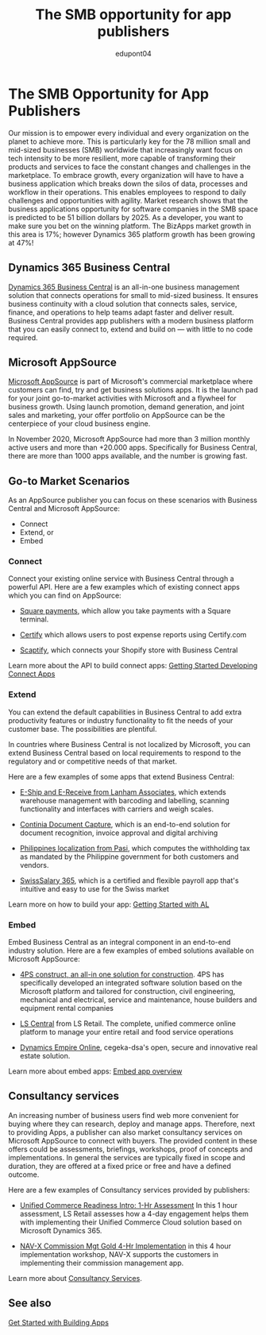 ﻿---
title: The SMB opportunity for app publishers 
description: Learn about the business opportunity we see for software companies in the SMB space if you build your solution on Dynamics 365 Business Central.
author: edupont04
manager: edupont

ms.topic: conceptual
ms.service: dynamics365-business-central
ms.date: 04/01/2021
ms.author: kurtju
---

# The SMB Opportunity for App Publishers

Our mission is to empower every individual and every organization on the planet to achieve more. This is particularly key for the 78 million small and mid-sized businesses (SMB) worldwide that increasingly want focus on tech intensity to be more resilient, more capable of transforming their products and services to face the constant changes and challenges in the marketplace. To embrace growth, every organization will have to have a business application which breaks down the silos of data, processes and workflow in their operations. This enables employees to respond to daily challenges and opportunities with agility. Market research shows that the business applications opportunity for software companies in the SMB space is predicted to be 51 billion dollars by 2025. As a developer, you want to make sure you bet on the winning platform. The BizApps market growth in this area is 17%; however Dynamics 365 platform growth has been growing at 47%!  

## Dynamics 365 Business Central

[Dynamics 365 Business Central](https://dynamics.microsoft.com/business-central/partners/) is an all-in-one business management solution that connects operations for small to mid-sized business. It ensures business continuity with a cloud solution that connects sales, service, finance, and operations to help teams adapt faster and deliver result. Business Central provides app publishers with a modern business platform that you can easily connect to, extend and build on — with little to no code required.  

## Microsoft AppSource

[Microsoft AppSource](https://appsource.microsoft.com/) is part of Microsoft's commercial marketplace where customers can find, try and get business solutions apps. It is the launch pad for your joint go-to-market activities with Microsoft and a flywheel for business growth. Using launch promotion, demand generation, and joint sales and marketing, your offer portfolio on AppSource can be the centerpiece of your cloud business engine.  

In November 2020, Microsoft AppSource had more than 3 million monthly active users and more than +20.000 apps. Specifically for Business Central, there are more than 1000 apps available, and the number is growing fast.  

## Go-to Market Scenarios

As an AppSource publisher you can focus on these scenarios with Business Central and Microsoft AppSource:  

- Connect
- Extend, or
- Embed

### Connect

Connect your existing online service with Business Central through a powerful API. Here are a few examples which of existing connect apps which you can find on AppSource:  

- [Square payments](https://appsource.microsoft.com/product/dynamics-365-business-central/PUBID.squareinc1581374005853%7CAID.square-payments%7CPAPPID.313d5c68-0d92-4f43-b470-ab5857ecf9c6), which allow you take payments with a Square terminal.  

- [Certify](https://appsource.microsoft.com/product/dynamics-365-business-central/PUBID.efoqus-5058796%7CAID.certify%7CPAPPID.e24a3340-5ca9-4edb-aae7-8f9c709fc881?tab=Overview) which allows users to post expense reports using Certify.com  

- [Scaptify](https://appsource.microsoft.com/product/dynamics-365-business-central/PUBID.scapta%7CAID.50395b48-f7b6-4445-96df-6faaa8c96deb%7CPAPPID.96da1317-c2e8-42ec-aa19-216e33d0da19?tab=Overview), which connects your Shopify store with Business Central  

Learn more about the API to build connect apps: [Getting Started Developing Connect Apps](../devenv-develop-connect-apps.md)  

### Extend

You can extend the default capabilities in Business Central to add extra productivity features or industry functionality to fit the needs of your customer base. The possibilities are plentiful.  

In countries where Business Central is not localized by Microsoft, you can extend Business Central based on local requirements to respond to the regulatory and or competitive needs of that market.  

Here are a few examples of some apps that extend Business Central:

- [E-Ship and E-Receive from Lanham Associates](https://appsource.microsoft.com/product/dynamics-365-business-central/PUBID.lanhamassociates%7CAID.e-ship_and_e-receive%7CPAPPID.f8750ab4-1d72-455d-b773-5b487a0ac106?tab=Overview), which extends warehouse management with barcoding and labelling, scanning functionality and interfaces with carriers and weigh scales.

- [Continia Document Capture](https://appsource.microsoft.com/product/dynamics-365-business-central/PUBID.continia365%7CAID.6da8dd2f-e698-461f-9147-8e404244dd85%7CPAPPID.6da8dd2f-e698-461f-9147-8e404244dd85), which is an end-to-end solution for document recognition, invoice approval and digital archiving

- [Philippines localization from Pasi](https://appsource.microsoft.com/product/dynamics-365-business-central/PUBID.e-pasi-1156349%7CAID.philwithholdingtax%7CPAPPID.abc622d1-0d07-40e3-9518-9a9adc77322a?tab=Overview), which computes the withholding tax as mandated by the Philippine government for both customers and vendors.

- [SwissSalary 365](https://appsource.microsoft.com/product/dynamics-365-business-central/PUBID.swisssalary%7CAID.swisssalary%7CPAPPID.ca3d5715-ac87-48ff-ace2-fc1605e50a69), which is a certified and flexible payroll app that's intuitive and easy to use for the Swiss market

Learn more on how to build your app: [Getting Started with AL](../devenv-get-started.md)

### Embed

Embed Business Central as an integral component in an end-to-end industry solution. Here are a few examples of embed solutions available on Microsoft AppSource:  

- [4PS construct, an all-in one solution for construction](https://appsource.microsoft.com/product/dynamics-365-business-central/TYPE.connect%7CPUBID.4psbv_ah%7CAID.4ps_construct%7CPAPPID.3a58b871-bfa9-4fd3-ba37-f16f72144ac6?tab=Overview). 4PS has specifically developed an integrated software solution based on the Microsoft platform and tailored for construction, civil engineering, mechanical and electrical, service and maintenance, house builders and equipment rental companies

- [LS Central](https://appsource.microsoft.com/product/dynamics-365-business-central/TYPE.connect%7CPUBID.ls_retail%7CAID.ls008-454%7CPAPPID.90e5423d-5b61-45da-99ae-d34752f11a87?tab=Overview) from LS Retail. The complete, unified commerce online platform to manage your entire retail and food service operations

- [Dynamics Empire Online](https://appsource.microsoft.com/product/dynamics-365-business-central/TYPE.connect%7CPUBID.cegekanv%7CAID.dynamicsempireonline%7CPAPPID.b62d9fda-7b6a-4808-a0c7-0f995693c47d?tab=Overview), cegeka-dsa's open, secure and innovative real estate solution.

<!--- Progressus,-->

Learn more about embed apps: [Embed app overview](../../deployment/embed-app-overview.md)

## Consultancy services

An increasing number of business users find web more convenient for buying where they can research, deploy and manage apps. Therefore, next to providing Apps, a publisher can also market consultancy services on Microsoft AppSource to connect with buyers. The provided content in these offers could be assessments, briefings, workshops, proof of concepts and implementations. In general the services are typically fixed in scope and duration, they are offered at a fixed price or free and have a defined outcome.  

Here are a few examples of Consultancy services provided by publishers:  

- [Unified Commerce Readiness Intro: 1-Hr Assessment](https://appsource.microsoft.com/marketplace/consulting-services/ls_retail.lsconsulting5?country=US&page=1&product=dynamics-365%3Bdynamics-365-business-central&search=LS%20Retail)
    In this 1 hour assessment, LS Retail assesses how a 4-day engagement helps them with implementing their Unified Commerce Cloud solution based on Microsoft Dynamics 365.

- [NAV-X Commission Mgt Gold 4-Hr Implementation](https://appsource.microsoft.com/marketplace/consulting-services/navx.82b7da21-0097-4745-b999-24111d5f4432?country=US&page=1&product=dynamics-365%3Bdynamics-365-business-central)
    in this 4 hour implementation workshop, NAV-X supports the customers in implementing their commission management app.

Learn more about [Consultancy Services](https://appsource.microsoft.com/partners).

## See also

[Get Started with Building Apps](get-started.md)